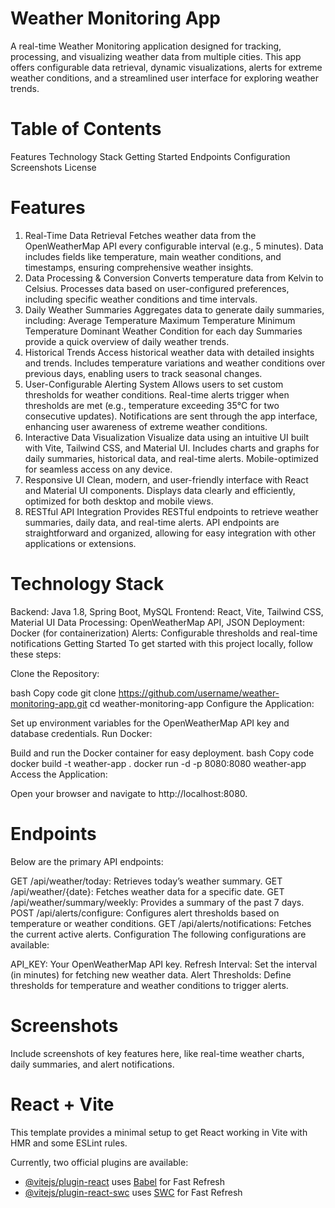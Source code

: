 # Weather Monitoring App
A real-time Weather Monitoring application designed for tracking, processing, and visualizing weather data from multiple cities. This app offers configurable data retrieval, dynamic visualizations, alerts for extreme weather conditions, and a streamlined user interface for exploring weather trends.

# Table of Contents
Features
Technology Stack
Getting Started
Endpoints
Configuration
Screenshots
License
# Features
1. Real-Time Data Retrieval
Fetches weather data from the OpenWeatherMap API every configurable interval (e.g., 5 minutes).
Data includes fields like temperature, main weather conditions, and timestamps, ensuring comprehensive weather insights.
2. Data Processing & Conversion
Converts temperature data from Kelvin to Celsius.
Processes data based on user-configured preferences, including specific weather conditions and time intervals.
3. Daily Weather Summaries
Aggregates data to generate daily summaries, including:
Average Temperature
Maximum Temperature
Minimum Temperature
Dominant Weather Condition for each day
Summaries provide a quick overview of daily weather trends.
4. Historical Trends
Access historical weather data with detailed insights and trends.
Includes temperature variations and weather conditions over previous days, enabling users to track seasonal changes.
5. User-Configurable Alerting System
Allows users to set custom thresholds for weather conditions.
Real-time alerts trigger when thresholds are met (e.g., temperature exceeding 35°C for two consecutive updates).
Notifications are sent through the app interface, enhancing user awareness of extreme weather conditions.
6. Interactive Data Visualization
Visualize data using an intuitive UI built with Vite, Tailwind CSS, and Material UI.
Includes charts and graphs for daily summaries, historical data, and real-time alerts.
Mobile-optimized for seamless access on any device.
7. Responsive UI
Clean, modern, and user-friendly interface with React and Material UI components.
Displays data clearly and efficiently, optimized for both desktop and mobile views.
8. RESTful API Integration
Provides RESTful endpoints to retrieve weather summaries, daily data, and real-time alerts.
API endpoints are straightforward and organized, allowing for easy integration with other applications or extensions.
# Technology Stack
Backend: Java 1.8, Spring Boot, MySQL
Frontend: React, Vite, Tailwind CSS, Material UI
Data Processing: OpenWeatherMap API, JSON
Deployment: Docker (for containerization)
Alerts: Configurable thresholds and real-time notifications
Getting Started
To get started with this project locally, follow these steps:

Clone the Repository:

bash
Copy code
git clone https://github.com/username/weather-monitoring-app.git
cd weather-monitoring-app
Configure the Application:

Set up environment variables for the OpenWeatherMap API key and database credentials.
Run Docker:

Build and run the Docker container for easy deployment.
bash
Copy code
docker build -t weather-app .
docker run -d -p 8080:8080 weather-app
Access the Application:

Open your browser and navigate to http://localhost:8080.
# Endpoints
Below are the primary API endpoints:

GET /api/weather/today: Retrieves today’s weather summary.
GET /api/weather/{date}: Fetches weather data for a specific date.
GET /api/weather/summary/weekly: Provides a summary of the past 7 days.
POST /api/alerts/configure: Configures alert thresholds based on temperature or weather conditions.
GET /api/alerts/notifications: Fetches the current active alerts.
Configuration
The following configurations are available:

API_KEY: Your OpenWeatherMap API key.
Refresh Interval: Set the interval (in minutes) for fetching new weather data.
Alert Thresholds: Define thresholds for temperature and weather conditions to trigger alerts.
# Screenshots
Include screenshots of key features here, like real-time weather charts, daily summaries, and alert notifications.
# React + Vite

This template provides a minimal setup to get React working in Vite with HMR and some ESLint rules.

Currently, two official plugins are available:

- [@vitejs/plugin-react](https://github.com/vitejs/vite-plugin-react/blob/main/packages/plugin-react/README.md) uses [Babel](https://babeljs.io/) for Fast Refresh
- [@vitejs/plugin-react-swc](https://github.com/vitejs/vite-plugin-react-swc) uses [SWC](https://swc.rs/) for Fast Refresh
